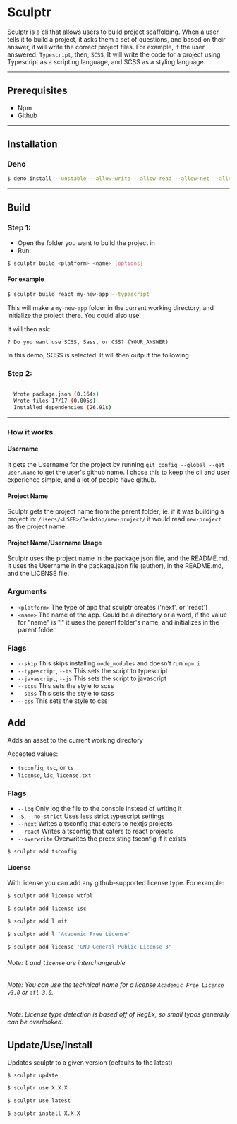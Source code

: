 # Sculptr

Sculptr is a cli that allows users to build project scaffolding. When a user tells it to build a project, it asks them a set of questions, and based on their answer, it will write the correct project files. For example, if the user answered: `Typescript`, then, `SCSS`, It will write the code for a project using Typescript as a scripting language, and SCSS as a styling language.

---

## Prerequisites

- Npm
- Github

---

## Installation

### Deno

```bash
$ deno install --unstable --allow-write --allow-read --allow-net --allow-run -n sculptr --allow-env -f https://deno.land/x/sculptr/src/index.ts
```

---

## Build

### Step 1:

- Open the folder you want to build the project in
- Run:

```bash
$ sculptr build <platform> <name> [options]
```

#### For example

```bash
$ sculptr build react my-new-app --typescript
```

This will make a `my-new-app` folder in the current working directory, and initialize the project there. You could also use:

It will then ask:

```
? Do you want use SCSS, Sass, or CSS? (YOUR_ANSWER)
```

In this demo, SCSS is selected. It will then output the following

### Step 2:

```bash

  Wrote package.json (0.164s)
  Wrote files 17/17 (0.005s)
  Installed dependencies (26.91s)

```

---

### How it works

#### Username

It gets the Username for the project by running `git config --global --get user.name` to get the user's github name. I chose this to keep the cli and user experience simple, and a lot of people have github.

#### Project Name

Sculptr gets the project name from the parent folder; ie. if it was building a project in: `/Users/<USER>/Desktop/new-project/` it would read `new-project` as the project name.

#### Project Name/Username Usage

Sculptr uses the project name in the package.json file, and the README.md. It uses the Username in the package.json file (author), in the README.md, and the LICENSE file.

### Arguments

- `<platform>` The type of app that sculptr creates ('next', or 'react')
- `<name>` The name of the app. Could be a directory or a word, if the value for "name" is "." it uses the parent folder's name, and initializes in the parent folder

### Flags

- `--skip` This skips installing `node_modules` and doesn't run `npm i`
- `--typescript`, `--ts` This sets the script to typescript
- `--javascript`, `--js` This sets the script to javascript
- `--scss` This sets the style to scss
- `--sass` This sets the style to sass
- `--css` This sets the style to css

## Add

Adds an asset to the current working directory

Accepted values:

- `tsconfig`, `tsc`, or `ts`
- `license`, `lic`, `license.txt`

### Flags

- `--log` Only log the file to the console instead of writing it
- `-S`, `--no-strict` Uses less strict typescript settings
- `--next` Writes a tsconfig that caters to nextjs projects
- `--react` Writes a tsconfig that caters to react projects
- `--overwrite` Overwrites the preexisting tsconfig if it exists

```
$ sculptr add tsconfig
```

#### License

With license you can add any github-supported license type. For example:

```bash
$ sculptr add license wtfpl
```

```bash
$ sculptr add license isc
```

```bash
$ sculptr add l mit
```

```bash
$ sculptr add l 'Academic Free License'
```

```bash
$ sculptr add license 'GNU General Public License 3'
```

###### Note: `l` and `license` are interchangeable

###### Note: You can use the technical name for a license `Academic Free License v3.0` or `afl-3.0`.

###### Note: License type detection is based off of RegEx, so small typos generally can be overlooked.

## Update/Use/Install

Updates sculptr to a given version (defaults to the latest)

```bash
$ sculptr update
```

```bash
$ sculptr use X.X.X
```

```bash
$ sculptr use latest
```

```bash
$ sculptr install X.X.X
```
